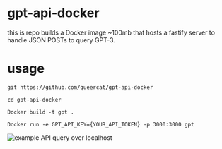 # gpt-api-docker
this is repo builds a Docker image ~100mb that hosts a fastify server to handle JSON POSTs to query GPT-3.

# usage

`git https://github.com/queercat/gpt-api-docker`

`cd gpt-api-docker`

`Docker build -t gpt .`

`Docker run -e GPT_API_KEY={YOUR_API_TOKEN} -p 3000:3000 gpt`

![example API query over localhost](https://user-images.githubusercontent.com/22136781/216763979-c463ec6c-329a-4cc1-998d-f28c84fdd305.gif)

